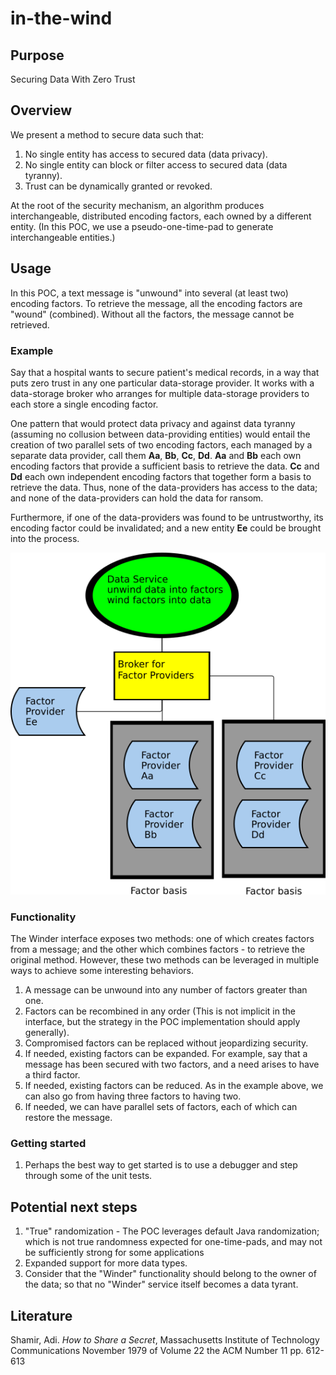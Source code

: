 # in-the-wind

## Purpose
Securing Data With Zero Trust
## Overview
We present a method to secure data such that:
1. No single entity has access to secured data (data privacy).
1. No single entity can block or filter access to secured data (data tyranny).
1. Trust can be dynamically granted or revoked.

At the root of the security mechanism, an algorithm produces interchangeable, distributed encoding factors, each owned by a different entity.  (In this POC, we use a pseudo-one-time-pad to generate interchangeable entities.)
## Usage
In this POC, a text message is "unwound" into several (at least two) encoding factors.  To retrieve the message, all the encoding factors are "wound" (combined).  Without all the factors, the message cannot be retrieved. 
### Example
Say that a hospital wants to secure patient's medical records, in a way that puts zero trust in any one particular data-storage provider.  It works with a data-storage broker who arranges for multiple data-storage providers to each store a single encoding factor.  

One pattern that would protect data privacy and against data tyranny (assuming no collusion between data-providing entities) would entail the creation of two parallel sets of two encoding factors, each managed by a separate data provider, call them **Aa**, **Bb**, **Cc**, **Dd**.
**Aa** and **Bb** each own encoding factors that provide a sufficient basis to retrieve the data.  **Cc** and **Dd** each own independent encoding factors that together form a basis to retrieve the data.
Thus, none of the data-providers has access to the data; and none of the data-providers can hold the data for ransom.

Furthermore, if one of the data-providers was found to be untrustworthy, its encoding factor could be invalidated; and a new entity **Ee** could be brought into the process.

![](images/inthewind.png)




### Functionality
The Winder interface exposes two methods: one of which creates factors from a message; and the other which combines factors - to retrieve the original method.
However, these two methods can be leveraged in multiple ways to achieve some interesting behaviors.
1. A message can be unwound into any number of factors greater than one.
1. Factors can be recombined in any order (This is not implicit in the interface, but the strategy in the POC implementation should apply generally).
1. Compromised factors can be replaced without jeopardizing security.
1. If needed, existing factors can be expanded.  For example, say that a message has been secured with two factors, and a need arises to have a third factor.
1. If needed, existing factors can be reduced.  As in the example above, we can also go from having three factors to having two.
1. If needed, we can have parallel sets of factors, each of which can restore the message.

### Getting started
1. Perhaps the best way to get started is to use a debugger and step through some of the unit tests.

## Potential next steps
1. "True" randomization - The POC leverages default Java randomization; which is not true randomness expected for one-time-pads, and may not be sufficiently strong for some applications
1. Expanded support for more data types.
1. Consider that the "Winder" functionality should belong to the owner of the data; so that no "Winder" service itself becomes a data tyrant.

## Literature
Shamir, Adi. *How to Share a Secret*, 
Massachusetts Institute of Technology
Communications November 1979 of Volume 22 the ACM Number 11 pp. 612-613

